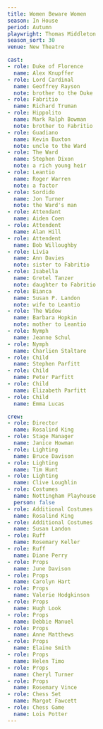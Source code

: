 ```yaml
---
title: Women Beware Women
season: In House
period: Autumn
playwright: Thomas Middleton
season_sort: 30
venue: New Theatre

cast:
- role: Duke of Florence
  name: Alex Knupffer
- role: Lord Cardinal
  name: Geoffrey Rayson
  note: brother to the Duke
- role: Fabritio
  name: Richard Truman
- role: Hippolito
  name: Mark Ralph Bowman
  note: brother to Fabritio
- role: Guadiano
  name: Kevin Buxton
  note: uncle to the Ward
- role: The Ward
  name: Stephen Dixon
  note: a rich young heir
- role: Leantio
  name: Roger Warren
  note: a factor
- role: Sordido
  name: Jon Turner
  note: the Ward's man
- role: Attendant
  name: Aiden Coen
- role: Attendent
  name: Alan Hill
- role: Attendent
  name: Bob Willoughby
- role: Livia
  name: Ann Davies
  note: sister to Fabritio
- role: Isabella
  name: Gretel Tanzer
  note: daughter to Fabritio
- role: Bianca
  name: Susan P. Landon
  note: wife to Leantio
- role: The Widow
  name: Barbara Hopkin
  note: mother to Leantio
- role: Nymph
  name: Jeanne Schul
- role: Nymph
  name: Charlien Staltare
- role: Child
  name: Stephen Parfitt
- role: Child
  name: Peter Parfitt
- role: Child
  name: Elizabeth Parfitt
- role: Child
  name: Emma Lucas

crew:
- role: Director
  name: Rosalind King
- role: Stage Manager
  name: Janice Howman
- role: Lighting
  name: Bruce Davison
- role: Lighting
  name: Tim Hunt
- role: Lighting
  name: Clive Loughlin
- role: Costumes
  name: Nottingham Playhouse
  person: false
- role: Additional Costumes
  name: Rosalind King
- role: Additional Costumes
  name: Susan Landon
- role: Ruff
  name: Rosemary Keller
- role: Ruff
  name: Diane Perry
- role: Props
  name: June Davison
- role: Props
  name: Carolyn Hart
- role: Props
  name: Valerie Hodgkinson
- role: Props
  name: Hugh Look
- role: Props
  name: Debbie Manuel
- role: Props
  name: Anne Matthews
- role: Props
  name: Elaine Smith
- role: Props
  name: Helen Timo
- role: Props
  name: Cheryl Turner
- role: Props
  name: Rosemary Vince
- role: Chess Set
  name: Margot Fawcett
- role: Chess Game
  name: Lois Potter
---
```


